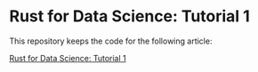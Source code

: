 # Rust for Data Science: Tutorial 1

This repository keeps the code for the following article:

[Rust for Data Science: Tutorial 1](https://dev.to/davidedelpapa/rust-for-data-science-tutorial-1-4g5j)
